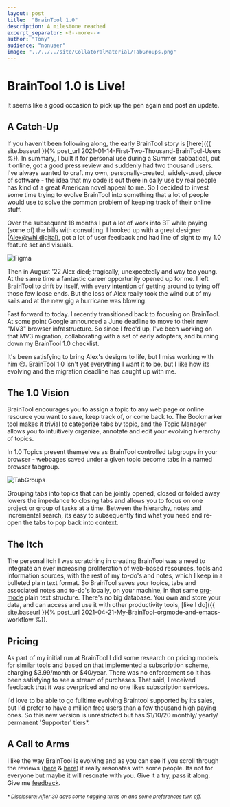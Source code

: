 ```yaml
---
layout: post
title:  "BrainTool 1.0"
description: A milestone reached
excerpt_separator: <!--more-->
author: "Tony"
audience: "nonuser"
image: "../../../site/CollatoralMaterial/TabGroups.png"
---
```

# BrainTool 1.0 is Live!
It seems like a good occasion to pick up the pen again and post an update. 
<!--more-->

## A Catch-Up
If you haven't been following along, the early BrainTool story is [here]({{ site.baseurl }}{% post_url 2021-01-14-First-Two-Thousand-BrainTool-Users %}). In summary, I built it for personal use during a Summer sabbatical, put it online, got a good press review and suddenly had two thousand users. I've always wanted to craft my own, personally-created, widely-used, piece of software - the idea that my code is out there in daily use by real people has kind of a great American novel appeal to me. So I decided to invest some time trying to evolve BrainTool into something that a lot of people would use to solve the common problem of keeping track of their online stuff.

Over the subsequent 18 months I put a lot of work into BT while paying (some of) the bills with consulting. I hooked up with a great designer (Alex@whi.digital), got a lot of user feedback and had line of sight to my 1.0 feature set and visuals. 

![Figma](../../../site/postAssets/BT-1-0-Figma.png)

Then in August '22 Alex died; tragically, unexpectedly and way too young. At the same time a fantastic career opportunity opened up for me. I left BrainTool to drift by itself, with every intention of getting around to tying off those few loose ends. But the loss of Alex really took the wind out of my sails and at the new gig a hurricane was blowing. 

Fast forward to today. I recently transitioned back to focusing on BrainTool. At some point Google announced a June deadline to move to their new "MV3" browser infrastructure. So since I free'd up, I've been working on that MV3 migration, collaborating with a set of early adopters, and burning down my BrainTool 1.0 checklist. 

It's been satisfying to bring Alex's designs to life, but I miss working with him 😢. BrainTool 1.0 isn't yet everything I want it to be, but I like how its evolving and the migration deadline has caught up with me.

## The 1.0 Vision
BrainTool encourages you to assign a topic to any web page or online resource you want to save, keep track of, or come back to. The Bookmarker tool makes it trivial to categorize tabs by topic, and the Topic Manager allows you to intuitively organize, annotate and edit your evolving hierarchy of topics. 

In 1.0 Topics present themselves as BrainTool controlled tabgroups in your browser - webpages saved under a given topic become tabs in a named browser tabgroup.

![TabGroups](../../../site/CollatoralMaterial/TabGroups.png)

Grouping tabs into topics that can be jointly opened, closed or folded away lowers the impedance to closing tabs and allows you to focus on one project or group of tasks at a time. Between the hierarchy, notes and incremental search, its easy to subsequently find what you need and re-open the tabs to pop back into context.

## The Itch
The personal itch I was scratching in creating BrainTool was a need to integrate an ever increasing proliferation of web-based resources, tools and information sources, with the rest of my to-do's and notes, which I keep in a bulleted plain text format. So BrainTool saves your topics, tabs and associated notes and to-do's locally, on your machine, in that same [org-mode](https://orgmode.org) plain text structure. There's no big database. You own and store your data, and can access and use it with other productivity tools, [like I do]({{ site.baseurl }}{% post_url 2021-04-21-My-BrainTool-orgmode-and-emacs-workflow %}).

## Pricing
As part of my initial run at BrainTool I did some research on pricing models for similar tools and based on that implemented a subscription scheme, charging $3.99/month or $40/year. There  was no enforcement so it has been satisfying to see a stream of purchases. That said, I received feedback that it was overpriced and no one likes subscription services. 

I'd love to be able to go fulltime evolving Braintool supported by its sales, but I'd prefer to have a million free users than a few thousand high paying ones. So this new version is unrestricted but has $1/10/20 monthly/ yearly/ permanent 'Supporter' tiers<super>*</super>.

## A Call to Arms
I like the way BrainTool is evolving and as you can see if you scroll through the reviews ([here](https://chromewebstore.google.com/detail/braintool-beyond-bookmark/fialfmcgpibjgdoeodaondepigiiddio/reviews) & [here](https://microsoftedge.microsoft.com/addons/detail/braintool-beyond-bookma/igibjpnabjgljgnfajjpapocagidmeol)) it really resonates with some people. Its not for everyone but maybe it will resonate with you. Give it a try, pass it along. Give me [feedback](mailto:braintool.extension@gmail.com). 
<br/>
<br/>
<a name="footnote"></a>
<small><i><super>*</super> Disclosure: After 30 days some nagging turns on and some preferences turn off.</i></small>
